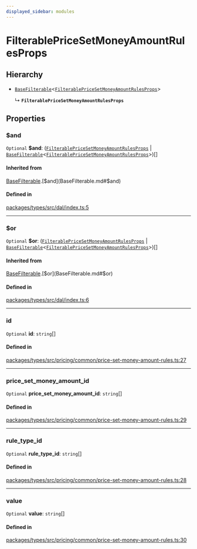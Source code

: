 ```yaml
---
displayed_sidebar: modules
---
```


# FilterablePriceSetMoneyAmountRulesProps

## Hierarchy

- [`BaseFilterable`](BaseFilterable.md)<[`FilterablePriceSetMoneyAmountRulesProps`](FilterablePriceSetMoneyAmountRulesProps.md)\>

  ↳ **`FilterablePriceSetMoneyAmountRulesProps`**

## Properties

### $and

 `Optional` **$and**: ([`FilterablePriceSetMoneyAmountRulesProps`](FilterablePriceSetMoneyAmountRulesProps.md) \| [`BaseFilterable`](BaseFilterable.md)<[`FilterablePriceSetMoneyAmountRulesProps`](FilterablePriceSetMoneyAmountRulesProps.md)\>)[]

#### Inherited from

[BaseFilterable](BaseFilterable.md).[$and](BaseFilterable.md#$and)

#### Defined in

[packages/types/src/dal/index.ts:5](https://github.com/medusajs/medusa/blob/0350eeb0a1/packages/types/src/dal/index.ts#L5)

___

### $or

 `Optional` **$or**: ([`FilterablePriceSetMoneyAmountRulesProps`](FilterablePriceSetMoneyAmountRulesProps.md) \| [`BaseFilterable`](BaseFilterable.md)<[`FilterablePriceSetMoneyAmountRulesProps`](FilterablePriceSetMoneyAmountRulesProps.md)\>)[]

#### Inherited from

[BaseFilterable](BaseFilterable.md).[$or](BaseFilterable.md#$or)

#### Defined in

[packages/types/src/dal/index.ts:6](https://github.com/medusajs/medusa/blob/0350eeb0a1/packages/types/src/dal/index.ts#L6)

___

### id

 `Optional` **id**: `string`[]

#### Defined in

[packages/types/src/pricing/common/price-set-money-amount-rules.ts:27](https://github.com/medusajs/medusa/blob/0350eeb0a1/packages/types/src/pricing/common/price-set-money-amount-rules.ts#L27)

___

### price\_set\_money\_amount\_id

 `Optional` **price\_set\_money\_amount\_id**: `string`[]

#### Defined in

[packages/types/src/pricing/common/price-set-money-amount-rules.ts:29](https://github.com/medusajs/medusa/blob/0350eeb0a1/packages/types/src/pricing/common/price-set-money-amount-rules.ts#L29)

___

### rule\_type\_id

 `Optional` **rule\_type\_id**: `string`[]

#### Defined in

[packages/types/src/pricing/common/price-set-money-amount-rules.ts:28](https://github.com/medusajs/medusa/blob/0350eeb0a1/packages/types/src/pricing/common/price-set-money-amount-rules.ts#L28)

___

### value

 `Optional` **value**: `string`[]

#### Defined in

[packages/types/src/pricing/common/price-set-money-amount-rules.ts:30](https://github.com/medusajs/medusa/blob/0350eeb0a1/packages/types/src/pricing/common/price-set-money-amount-rules.ts#L30)
